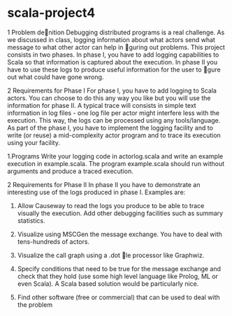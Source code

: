scala-project4
==============

1 Problem denition
Debugging distributed programs is a real challenge. As we discussed in class,
logging information about what actors send what message to what other actor
can help in guring out problems. This project consists in two phases. In phase
I, you have to add logging capabilities to Scala so that information is captured
about the execution. In phase II you have to use these logs to produce useful
information for the user to gure out what could have gone wrong.

2 Requirements for Phase I
For phase I, you have to add logging to Scala actors. You can choose to do this
any way you like but you will use the information for phase II. A typical trace
will consists in simple text information in log files - one log file per actor might
interfere less with the execution. This way, the logs can be processed using any
tools/language.
As part of the phase I, you have to implement the logging facility and to
write (or reuse) a mid-complexity actor program and to trace its execution using
your facility.

1.Programs Write your logging code in actorlog.scala and write an example
execution in example.scala. The program example.scala should run without
arguments and produce a traced execution.

2 Requirements for Phase II
In phase II you have to demonstrate an interesting use of the logs produced in
phase I. Examples are:

1. Allow Causeway to read the logs you produce to be able to trace visually
the execution. Add other debugging facilities such as summary statistics.

2. Visualize using MSCGen the message exchange. You have to deal with
tens-hundreds of actors.

3. Visualize the call graph using a .dot le processor like Graphwiz.

4. Specify conditions that need to be true for the message exchange and
check that they hold (use some high level language like Prolog, ML or
even Scala). A Scala based solution would be particularly nice.

5. Find other software (free or commercial) that can be used to deal with
the problem
